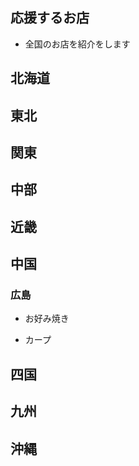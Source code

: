 ## 応援するお店

- 全国のお店を紹介をします

## 北海道

## 東北

## 関東

## 中部

## 近畿

## 中国

### 広島

- お好み焼き

- カープ

## 四国

## 九州

## 沖縄


